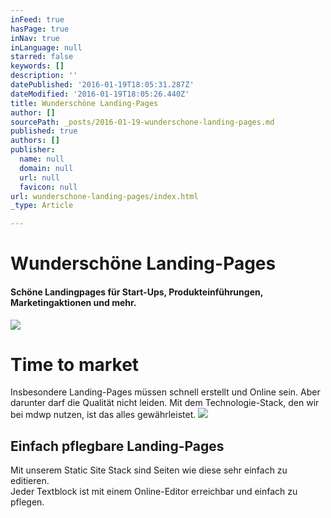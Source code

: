```yaml
---
inFeed: true
hasPage: true
inNav: true
inLanguage: null
starred: false
keywords: []
description: ''
datePublished: '2016-01-19T18:05:31.287Z'
dateModified: '2016-01-19T18:05:26.440Z'
title: Wunderschöne Landing-Pages
author: []
sourcePath: _posts/2016-01-19-wunderschone-landing-pages.md
published: true
authors: []
publisher:
  name: null
  domain: null
  url: null
  favicon: null
url: wunderschone-landing-pages/index.html
_type: Article

---
```

# Wunderschöne Landing-Pages

#### Schöne Landingpages für Start-Ups, Produkteinführungen, Marketingaktionen und mehr.
![](https://the-grid-user-content.s3-us-west-2.amazonaws.com/d0f8d220-aabf-45b5-9888-61140fe93e80.jpg)

# Time to market

Insbesondere Landing-Pages müssen schnell erstellt und Online sein.
Aber darunter darf die Qualität nicht leiden.
Mit dem Technologie-Stack, den wir bei mdwp nutzen, ist das alles gewährleistet.
![](https://the-grid-user-content.s3-us-west-2.amazonaws.com/bc61369e-9702-432a-972d-6172f89b8e57.jpg)

## Einfach pflegbare Landing-Pages

Mit unserem Static Site Stack sind Seiten wie diese sehr einfach zu editieren.  
Jeder Textblock ist mit einem Online-Editor erreichbar und einfach zu pflegen.